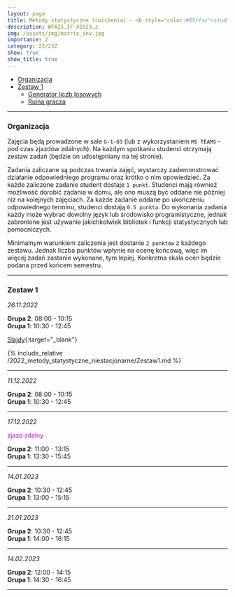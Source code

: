 ```yaml
---
layout: page
title: Metody statystyczne (ćwiczenia) - <b style="color:#05ffac">studia niestacjonarne</b> 
description: WFAIS.IF-XO323.z
img: /assets/img/matrix_inv.jpg
importance: 2
category: 22/23Z
show: true
show_title: true
---
```


<!-- no toc --> 
- [Organizacja](#organizacja)
- [Zestaw 1](#zestaw-1)
    - [Generator liczb losowych](#generator-liczb-losowych)
    - [Ruina gracza](#ruina-gracza)

<!-- - [Zestaw 2](#zestaw-2)
    - [Symulacja procesu Markova](#symulacja-procesu-markova)
    - [Process Poissona](#process-poissona)
- [Zestaw 3](#zestaw-3)
    - [Symulacja procesu kolejkowego](#symulacja-procesu-kolejkowego) -->

---

### **Organizacja**

Zajęcia będą prowadzone w sale `G-1-03` (lub z wykorzystaniem `MS TEAMS` - pod czas zjazdów zdalnych).
Na każdym spotkaniu studenci otrzymają zestaw zadań (będzie on udostępniany na tej stronie). 


Zadania zaliczane są podczas trwania zajęć, wystarczy zademonstrować działanie odpowiedniego programu oraz krótko o nim opowiedzieć. Za każde zaliczone zadanie student dostaje `1 punkt`.
Studenci mają również możliwość dorobić zadania w domu, ale ono muszą być oddane nie później niż na kolejnych zajęciach. Za każde zadanie oddane po ukończeniu odpowiednego terminu, studenci dostają `0.5 punkta`.
Do wykonania zadania każdy może wybrać dowolny język lub środowisko programistyczne, jednak zabronione jest używanie jakichkolwiek bibliotek i funkcji statystycznych lub pomocniczych.

Minimalnym warunkiem zaliczenia jest dostanie `2 punktów` z każdego zestawu. Jednak liczba punktów wpłynie na ocenę końcową, więc im więcej zadań zastanie wykonane, tym lepiej. Konkretna skala ocen będzie podana przed końcem semestru.

---

### **Zestaw 1**

*26.11.2022*

**Grupa 2**: 08:00 - 10:15  
**Grupa 1**: 10:30 - 12:45

[Slajdy](/teaching/2022_metody_statystyczne_niestacjonarne/1_Urbanevych_2022.pdf){:target="_blank"}

{% include_relative /2022_metody_statystyczne_niestacjonarne/Zestaw1.md %}

---


*11.12.2022*

**Grupa 2**: 08:00 - 10:15  
**Grupa 1**: 10:30 - 12:45
 
---

*17.12.2022*

<span style="color:#cc00ff"> zjazd zdalny </span>

**Grupa 2**: 11:00 - 13:15  
**Grupa 1**: 13:30 - 15:45



---

*14.01.2023*

**Grupa 2**: 10:30 - 12:45  
**Grupa 1**: 13:00 - 15:15

---

*21.01.2023*

**Grupa 2**: 10:30 - 12:45  
**Grupa 1**: 14:00 - 16:15

---

*14.02.2023*

**Grupa 2**: 12:00 - 14:15  
**Grupa 1**: 14:30 - 16:45

---